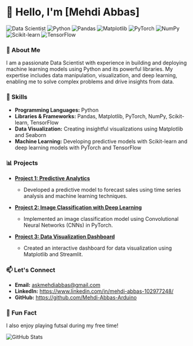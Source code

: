# 👋 Hello, I'm [Mehdi Abbas] 

![Data Scientist](https://img.shields.io/badge/Data%20Scientist-%E2%9C%94%EF%B8%8F-blue)
![Python](https://img.shields.io/badge/Python-%E2%9C%94%EF%B8%8F-yellow)
![Pandas](https://img.shields.io/badge/Pandas-%E2%9C%94%EF%B8%8F-purple)
![Matplotlib](https://img.shields.io/badge/Matplotlib-%E2%9C%94%EF%B8%8F-orange)
![PyTorch](https://img.shields.io/badge/PyTorch-%E2%9C%94%EF%B8%8F-red)
![NumPy](https://img.shields.io/badge/NumPy-%E2%9C%94%EF%B8%8F-blueviolet)
![Scikit-learn](https://img.shields.io/badge/Scikit--learn-%E2%9C%94%EF%B8%8F-green)
![TensorFlow](https://img.shields.io/badge/TensorFlow-%E2%9C%94%EF%B8%8F-orange)

### 🧠 About Me

I am a passionate Data Scientist with experience in building and deploying machine learning models using Python and its powerful libraries. My expertise includes data manipulation, visualization, and deep learning, enabling me to solve complex problems and drive insights from data.

### 🚀 Skills

- **Programming Languages:** Python
- **Libraries & Frameworks:** Pandas, Matplotlib, PyTorch, NumPy, Scikit-learn, TensorFlow
- **Data Visualization:** Creating insightful visualizations using Matplotlib and Seaborn
- **Machine Learning:** Developing predictive models with Scikit-learn and deep learning models with PyTorch and TensorFlow

### 📊 Projects

- **[Project 1: Predictive Analytics](https://github.com/yourusername/project1)**
  - Developed a predictive model to forecast sales using time series analysis and machine learning techniques.
  
- **[Project 2: Image Classification with Deep Learning](https://github.com/yourusername/project2)**
  - Implemented an image classification model using Convolutional Neural Networks (CNNs) in PyTorch.

- **[Project 3: Data Visualization Dashboard](https://github.com/yourusername/project3)**
  - Created an interactive dashboard for data visualization using Matplotlib and Streamlit.

### 📫 Let's Connect

- **Email:** askmehdiabbas@gmail.com
- **LinkedIn:** https://www.linkedin.com/in/mehdi-abbas-102977248/
- **GitHub:** https://github.com/Mehdi-Abbas-Arduino

### 🎨 Fun Fact
I also enjoy playing futsal during my free time!

![GitHub Stats](https://github-readme-stats.vercel.app/api?username=Mehdi-Abbas-Arduino&show_icons=true&theme=radical)

